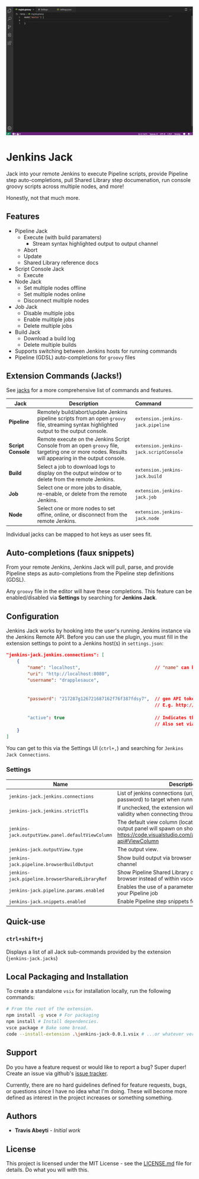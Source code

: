 ![logo](images/demo.gif)

# Jenkins Jack

Jack into your remote Jenkins to execute Pipeline scripts, provide Pipeline step auto-completions, pull Shared Library step documenation, run console groovy scripts across multiple nodes, and more!

Honestly, not that much more.

## Features

* Pipeline Jack
    * Execute (with build paramaters)
        * Stream syntax highlighted output to output channel
    * Abort
    * Update
    * Shared Library reference docs
* Script Console Jack
    * Execute
* Node Jack
    * Set multiple nodes offline
    * Set multiple nodes online
    * Disconnect multiple nodes
* Job Jack
    * Disable multiple jobs
    * Enable mulitiple jobs
    * Delete multiple jobs
* Build Jack
    * Download a build log
    * Delete multiple builds
* Supports switching between Jenkins hosts for running commands
* Pipeline (GDSL) auto-completions for `groovy` files

## Extension Commands (Jacks!)

See [jacks](jacks.md) for a more comprehensive list of commands and features.

|Jack|Description|Command|
|---|---|:---|
|__Pipeline__|Remotely build/abort/update Jenkins pipeline scripts from an open `groovy` file, streaming syntax highlighted output to the output console.|`extension.jenkins-jack.pipeline`|
|__Script Console__|Remote execute on the Jenkins Script Console from an open `groovy` file, targeting one or more nodes. Results will appearing in the output console.|`extension.jenkins-jack.scriptConsole`|
|__Build__|Select a job to download logs to display on the output window or to delete from the remote Jenkins.|`extension.jenkins-jack.build`|
|__Job__|Select one or more jobs to disable, re-enable, or delete from the remote Jenkins.|`extension.jenkins-jack.job`|
|__Node__|Select one or more nodes to set offine, online, or disconnect from the remote Jenkins.|`extension.jenkins-jack.node`|

Individual jacks can be mapped to hot keys as user sees fit.

## Auto-completions (faux snippets)

From your remote Jenkins, Jenkins Jack will pull, parse, and provide Pipeline steps as auto-completions from the Pipeline step definitions (GDSL).

Any `groovy` file in the editor will have these completions. This feature can be enabled/disabled via __Settings__ by searching for __Jenkins Jack__.

## Configuration
Jenkins Jack works by hooking into the user's running Jenkins instance via the Jenkins Remote API. Before you can use the plugin, you must fill in the extension settings to point to a Jenkins host(s) in `settings.json`:

```json
"jenkins-jack.jenkins.connections": [
    {
        "name": "localhost",                            // "name" can be seen in the host selection command
        "uri": "http://localhost:8080",
        "username": "drapplesauce",


        "password": "217287g126721687162f76f387fdsy7",  // gen API token via <your-jenkins>/user/<user name>/configure
                                                        // E.g. http://127.0.0.1:8080/user/drapplesauce/configure

        "active": true                                  // Indicates the active jenkins host you're connected to.
                                                        // Also set via host selection command
    }
]
```

You can get to this via the Settings UI (`ctrl+,`) and searching for `Jenkins Jack Connections`.

### Settings
<!-- settings-start -->

|Name |Description |
| --- | ---------- |
| `jenkins-jack.jenkins.connections` | List of jenkins connections (uri, username, and password) to target when running commands |
| `jenkins-jack.jenkins.strictTls` | If unchecked, the extension will **not** check certificate validity when connecting through HTTPS. |
| `jenkins-jack.outputView.panel.defaultViewColumn` | The default view column (location) in vscode the output panel will spawn on show. See https://code.visualstudio.com/api/references/vscode-api#ViewColumn |
| `jenkins-jack.outputView.type` | The output view. |
| `jenkins-jack.pipeline.browserBuildOutput` | Show build output via browser instead of the `OUTPUT` channel |
| `jenkins-jack.pipeline.browserSharedLibraryRef` | Show Pipeline Shared Library documentation via browser instead of within vscode as markdown |
| `jenkins-jack.pipeline.params.enabled` | Enables the use of a parameters file associate with your Pipeline job |
| `jenkins-jack.snippets.enabled` | Enable Pipeline step snippets for `.groovy` files |
<!-- settings-end -->

## Quick-use

### `ctrl+shift+j`

Displays a list of all Jack sub-commands provided by the extension (`jenkins-jack.jacks`)

## Local Packaging and Installation
To create a standalone `vsix` for installation locally, run the following commands:
```bash
# From the root of the extension.
npm install -g vsce # For packaging
npm install # Install dependencies.
vsce package # Bake some bread.
code --install-extension .\jenkins-jack-0.0.1.vsix # ...or whatever version was built
```

## Support
Do you have a feature request or would like to report a bug? Super duper! Create an issue via github's [issue tracker](https://github.com/tabeyti/jenkins-jack/issues).

Currently, there are no hard guidelines defined for feature requests, bugs, or questions since I have no idea what I'm doing. These will become more defined as interest in the project increases or something something.

## Authors

* **Travis Abeyti** - *Initial work*

## License

This project is licensed under the MIT License - see the [LICENSE.md](LICENSE.md) file for details. Do what you will with this.